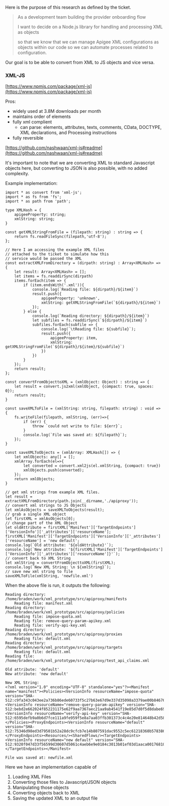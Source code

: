 Here is the purpose of this research as defined by the ticket.

> As a development team building the provider onboarding flow
>
> I want to decide on a Node.js library for handling and processing XML as objects
>
> so that we know that we can manage Apigee XML configurations as objects within our code so we can automate processes related to configuration.

Our goal is to be able to convert from XML to JS objects and vice versa.

### XML-JS

[https://www.npmjs.com/package/xml-js](https://www.npmjs.com/package/xml-js)

Pros:

-   widely used at 3.8M downloads per month
-   maintains order of elements
-   fully xml complient
    -   can parse: elements, attributes, texts, comments, CData, DOCTYPE, XML declarations, and Processing instructions
-   fully reversible

[https://github.com/nashwaan/xml-js#readme](https://github.com/nashwaan/xml-js#readme)

It's important to note that we are converting XML to standard Javascript objects here, but converting to JSON is also possible, with no added complexity.

Example implementation:
```
import * as convert from 'xml-js';
import * as fs from 'fs';
import * as path from 'path';

type XMLHash = {
	apigeeProperty: string;
	xmlString: string;
}

const getXMLStringFromFile = (filepath: string) : string => {
	return fs.readFileSync(filepath,'utf-8');
};

// Here I am accessing the example XML files
// attached to the ticket to simulate how this
// service would be passed the XML
const extractXMLFromDirectory = (dirpath: string) : Array<XMLHash> => {
	let result: Array<XMLHash> = [];
	let items = fs.readdirSync(dirpath)
	items.forEach(item => {
		if (item.endsWith('.xml')){
			console.log(`Reading file: ${dirpath}/${item}`)
			result.push({
				apigeeProperty: 'unknown',
				xmlString: getXMLStringFromFile(`${dirpath}/${item}`)
			});
		} else {
			console.log(`Reading directory: ${dirpath}/${item}`)
			let subfiles = fs.readdirSync(`${dirpath}/${item}`)
			subfiles.forEach(subfile => {
				console.log(`\tReading file: ${subfile}`);
				result.push({
					apigeeProperty: item,
					xmlString: getXMLStringFromFile(`${dirpath}/${item}/${subfile}`)
				})
			})
		}
	});
	return result;
};

const convertFromObjecttoXML = (xmlObject: Object) : string => {
	let result = convert.js2xml(xmlObject, {compact: true, spaces: 0});
	return result;
}

const saveXMLToFile = (xmlString: string, filepath: string) : void => {
	fs.writeFile(filepath, xmlString, (err)=>{
		if (err) {
			throw `could not write to file: ${err}`;
		}
		console.log(`File was saved at: ${filepath}`);
	});
}

const saveXMLToObjects = (xmlArray: XMLHash[]) => {
	let xmlObjects: any[] = [];
	xmlArray.forEach(el=>{
		let converted = convert.xml2js(el.xmlString, {compact: true})
		xmlObjects.push(converted);
	});
	return xmlObjects;
}

// get xml strings from example XML files.
let result = extractXMLFromDirectory(path.join(__dirname,'./apiproxy'));
// convert xml strings to JS Objects
let xmlAsObjects = saveXMLToObjects(result);
// grab a single XML object
let firstXML = xmlAsObjects[0];
// change part of the XML Object
let oldAttribute = firstXML['Manifest']['TargetEndpoints']['VersionInfo']['_attributes']['resourceName'];
firstXML['Manifest']['TargetEndpoints']['VersionInfo']['_attributes']['resourceName'] = 'new default';
console.log(`Old attribute: '${oldAttribute}'`);
console.log(`New attribute: '${firstXML['Manifest']['TargetEndpoints']['VersionInfo']['_attributes']['resourceName']}'`);
// convert back to XML String
let xmlString = convertFromObjecttoXML(firstXML);
console.log(`New XML String: \n ${xmlString}`);
// save new xml string to file
saveXMLToFile(xmlString, 'newfile.xml')

```
When the above file is run, it outputs the following:


```
Reading directory: /home/braden/work/xml_prototype/src/apiproxy/manifests
	Reading file: manifest.xml
Reading directory: /home/braden/work/xml_prototype/src/apiproxy/policies
	Reading file: impose-quota.xml
	Reading file: remove-query-param-apikey.xml
	Reading file: verify-api-key.xml
Reading directory: /home/braden/work/xml_prototype/src/apiproxy/proxies
	Reading file: default.xml
Reading directory: /home/braden/work/xml_prototype/src/apiproxy/targets
	Reading file: default.xml
Reading file: /home/braden/work/xml_prototype/src/apiproxy/test_api_claims.xml

Old attribute: 'default'
New attribute: 'new default'

New XML String:
<?xml version="1.0" encoding="UTF-8" standalone="yes"?><Manifest name="manifest"><Policies><VersionInfo resourceName="impose-quota" version="SHA-512:c9fa343c043ee2a736b86ede60733f5c27b63e67d9e337d35098a3379ae00b846762d1d13a873cc436d3faf9c7c8dfebf14daf792cf47ae2c88586651e056f57"/><VersionInfo resourceName="remove-query-param-apikey" version="SHA-512:bebd2e662024f852231175e62f9aa7367aec21aa9ab4541f19e85d7d0f5d8dabe69cd2aea0ef00676549e0e7867693a907b8f661a0a7a4773587fd135a3b5f09"/><VersionInfo resourceName="verify-api-key" version="SHA-512:6595defb9a0b6d7fce111a9fe959f5e8a7aa03ffb301373c4c4e20e814648b42d5858631e95e4a8d698b5fe2139390c252e9011d9f1be8c3a35de73c1c269f97"/></Policies><ProxyEndpoints><VersionInfo resourceName="default" version="SHA-512:75346d98ed3d79501b52a28dc9cfcb7e14b807591dac9552c5ec61218360b578386713df54c9931205159d522ab8f4a7f5cb0e5978fc53e3b6807528dbb35c5a"/></ProxyEndpoints><Resources/><SharedFlows/><TargetEndpoints><VersionInfo resourceName="new default" version="SHA-512:9320f047d33f56599d30607d5061c4aeb6e9e0184c3013b01ef03d1aaca001768101759977f8e62cfaeb00e22ac32e7e1ea98ee9fcaaa48d44c7286d70463d8d"/></TargetEndpoints></Manifest>

File was saved at: newfile.xml
```
Here we have an implementation capable of

1.  Loading XML Files
2.  Converting those files to Javascript/JSON objects
3.  Manipulating those objects
4.  Converting objects back to XML
5.  Saving the updated XML to an output file

